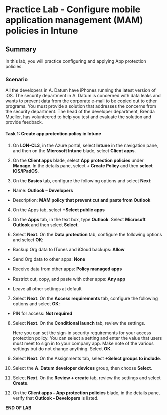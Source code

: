 # Practice Lab - Configure mobile application management (MAM) policies in Intune

## Summary

In this lab, you will practice configuring and applying App protection policies.

### Scenario

All the developers in A. Datum have iPhones running the latest version of iOS. The security department in A. Datum is concerned with data leaks and wants to prevent data from the corporate e-mail to be copied out to other programs. You must provide a solution that addresses the concerns from the security department. The head of the developer department, Brenda Mueller, has volunteered to help you test and evaluate the solution and provide feedback.

#### Task 1: Create app protection policy in Intune

1.  On **LON-CL3**, in the Azure portal, select **Intune** in the navigation
    pane, and then on the **Microsoft Intune** blade, select **Client apps**.

2.  On the **Client apps** blade, select **App protection policies** under
    **Manage**. In the details pane, select **+ Create Policy** and then
    **select iOS/iPadOS**.

3.  On the **Basics** tab, configure the following options and select **Next**:

-   Name: **Outlook – Developers**

-   Description: **MAM policy that prevent cut and paste from Outlook**

4.  On the Apps tab, select **+Select public apps**

5.  On the **Apps** tab, in the text box, type **Outlook**. Select
    **Microsoft Outlook** and then select **Select**.

6.  Select **Next**. On the **Data protection** tab, configure the following options and select
    **OK**:

-   Backup Org data to ITunes and iCloud backups: **Allow**

-   Send Org data to other apps: **None**

-   Receive data from other apps: **Policy managed apps**

-   Restrict cut, copy, and paste with other apps: **Any app**

-   Leave all other settings at default

7.  Select **Next**. On the **Access requirements** tab, configure the following options and
    select **OK**:

-   PIN for access: **Not required**

8. Select **Next**. On the **Conditional launch** tab, review the settings. 

     Here you can set the sign-in security requirements for your access
     protection policy. You can select a setting and enter the value that users
     must meet to sign in to your company app. Make note of the various settings
     but do not change anything. Select **OK**.

9.  Select **Next**. On the Assignments tab, select **+Select groups to include**. 

10. Select the **A. Datum developer devices** group, then choose **Select**. 

11. Select **Next**.  On the **Review + create** tab, review the settings and select **Create**. 

12. On the **Client apps - App protection policies** blade, in the details pane,
    verify that **Outlook - Developers** is listed.

**END OF LAB**